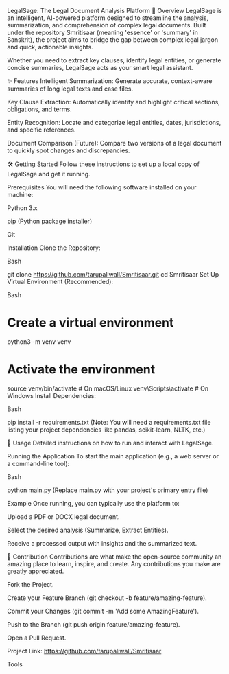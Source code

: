 LegalSage: The Legal Document Analysis Platform
📜 Overview
LegalSage is an intelligent, AI-powered platform designed to streamline the analysis, summarization, and comprehension of complex legal documents. Built under the repository Smritisaar (meaning 'essence' or 'summary' in Sanskrit), the project aims to bridge the gap between complex legal jargon and quick, actionable insights.

Whether you need to extract key clauses, identify legal entities, or generate concise summaries, LegalSage acts as your smart legal assistant.

✨ Features
Intelligent Summarization: Generate accurate, context-aware summaries of long legal texts and case files.

Key Clause Extraction: Automatically identify and highlight critical sections, obligations, and terms.

Entity Recognition: Locate and categorize legal entities, dates, jurisdictions, and specific references.

Document Comparison (Future): Compare two versions of a legal document to quickly spot changes and discrepancies.

🛠️ Getting Started
Follow these instructions to set up a local copy of LegalSage and get it running.

Prerequisites
You will need the following software installed on your machine:

Python 3.x

pip (Python package installer)

Git

Installation
Clone the Repository:

Bash

git clone https://github.com/tarupaliwall/Smritisaar.git
cd Smritisaar
Set Up Virtual Environment (Recommended):

Bash

# Create a virtual environment
python3 -m venv venv 

# Activate the environment
source venv/bin/activate  # On macOS/Linux
venv\Scripts\activate      # On Windows
Install Dependencies:

Bash

pip install -r requirements.txt
(Note: You will need a requirements.txt file listing your project dependencies like pandas, scikit-learn, NLTK, etc.)

🚀 Usage
Detailed instructions on how to run and interact with LegalSage.

Running the Application
To start the main application (e.g., a web server or a command-line tool):

Bash

python main.py
(Replace main.py with your project's primary entry file)

Example
Once running, you can typically use the platform to:

Upload a PDF or DOCX legal document.

Select the desired analysis (Summarize, Extract Entities).

Receive a processed output with insights and the summarized text.

🤝 Contribution
Contributions are what make the open-source community an amazing place to learn, inspire, and create. Any contributions you make are greatly appreciated.

Fork the Project.

Create your Feature Branch (git checkout -b feature/amazing-feature).

Commit your Changes (git commit -m 'Add some AmazingFeature').

Push to the Branch (git push origin feature/amazing-feature).

Open a Pull Request.


Project Link: https://github.com/tarupaliwall/Smritisaar














Tools

